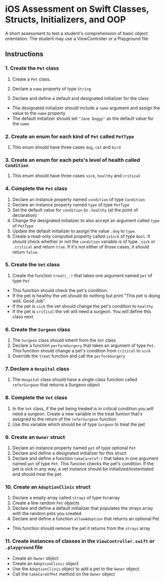 # iOS Assessment on Swift Classes, Structs, Initializers, and OOP
A short assessment to test a student's comprehension of basic object orientation.
The student may use a ViewController or a Playground file

## Instructions

### 1. Create the `Pet` class
1. Create a `Pet` class.
2. Declare a `name` property of type `String`

3. Declare and define a default and designated initializer for the class
  * The designated initializer should include a `name` argument and assign the value to the `name` property
  * The default initializer should set `"Jane Doggy"` as the default value for the `name`

### 2. Create an enum for each kind of `Pet` called `PetType`
1. This enum should have three cases `dog`, `cat` and `bird`

### 3. Create an enum for each pets's level of health called `Condition`
1. This enum should have three cases `sick`, `healthy` and `critical`

### 4. Complete the `Pet` class
1. Declare an instance property named `condition` of type `Condition`
2. Declare an instance property named `type` of type `PetType`
3. Set the default value for `condition` to `.healthy` (at the point of declaration)
4. Change the designated initializer to also accept an argument called `type` of `PetType`
5. Update the default initializer to assign the value `.dog` to `type`.
6. Create a read-only computed property called `isSick` of type `Bool`. It should check whether or not the `condition` variable is of type `.sick` or `.critical` and return `true`. If it's not either of those cases, it should return `false`.

### 5. Create the `Vet` class
1. Create the function `treat(_:)` that takes one argument named `pet` of type `Pet`
  * This function should check the pet's condition.
  * If the pet is healthy the vet should do nothing but print "This pet is doing well. Good Job".
  * If the pet is `sick` the vet should change the pet's condition to `healthy`
  * If the pet is  `critical` the vet will need a surgeon. You will define this class next

### 6. Create the `Surgeon` class  
1. The `Surgeon` class should inherit from the `Vet` class
2. Declare a function `performSurgery` that takes an argument of type `Pet`. This function should change a pet's condition from `critical` to `sick`
3. Override the `treat` function and call the `performSurgery`

### 7. Declare a `Hospital` class
1. The `Hospital` class should have a single class function called `referSurgeon` that returns a Surgeon object

### 8. Complete the `Vet` class
1. In the `Vet` class, if the pet being treated is in critical condition you will need a surgeon. Create a new variable in the treat funtion that's assigned to the return of the `referSurgeon` function
2. Use this variable which should be of type `Surgeon` to treat the pet

### 9. Create an `Owner` struct
1. Declare an instance property named `pet` of type optional `Pet`
2. Declare and define a designated initializer for this struct
3. Declare and define a function `takeCare(of:)` that takes in one argument named `pet` of type `Pet`. This funcion checks the pet's condition. If the pet is sick in any way, a vet instance should be initialized/instantiated and should treat the pet.

### 10. Create an `AdoptionClinic` struct
1. Declare a empty array called `strays` of type `Pet`array
2. Create a few random `Pet` objects
3. Declare and define a default initializer that populates the strays array with the random pets you created
4. Declare and define a function `allowAdoption` that returns an optional Pet
  * This function should remove the pet it returns from the `strays` array

### 11. Create instances of classes in the `ViewController.swift` or `.playground` file
  * Create an `Owner` object
  * Create an `AdoptionClinic` object
  * Use the `AdoptionClinic` object to add a pet to the `Owner` object.
  * Call the `takeCareOfPet` method on the `Owner` object

